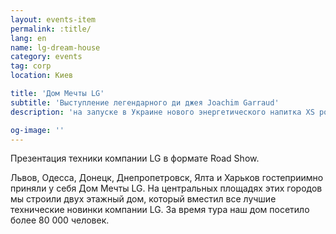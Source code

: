 ```yaml
---
layout: events-item
permalink: :title/
lang: en
name: lg-dream-house
category: events
tag: corp
location: Киев

title: 'Дом Мечты LG'
subtitle: 'Выступление легендарного ди джея Joachim Garraud'
description: 'на запуске в Украине нового энергетического напитка XS power drink компании Amway'

og-image: ''
---
```


Презентация техники компании LG в формате Road Show.

Львов, Одесса, Донецк, Днепропетровск, Ялта и Харьков гостеприимно приняли у себя Дом Мечты LG. На центральных площадях этих городов мы строили двух этажный дом, который вместил все лучшие технические новинки компании LG. За время тура наш дом посетило более 80 000 человек.
